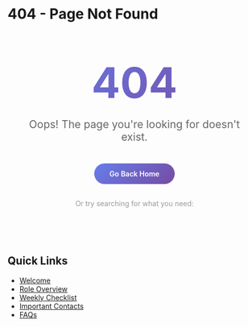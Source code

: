 # 404 - Page Not Found

<div style="text-align: center; padding: 50px 20px;">
  <h1 style="font-size: 6em; margin: 0; background: linear-gradient(135deg, #667eea 0%, #764ba2 100%); -webkit-background-clip: text; -webkit-text-fill-color: transparent; background-clip: text;">404</h1>
  <p style="font-size: 1.5em; color: #666; margin: 20px 0;">Oops! The page you're looking for doesn't exist.</p>
  
  <div style="margin-top: 40px;">
    <a href="#/" style="display: inline-block; padding: 12px 30px; background: linear-gradient(135deg, #667eea 0%, #764ba2 100%); color: white; text-decoration: none; border-radius: 25px; transition: transform 0.3s ease; font-weight: 600;">Go Back Home</a>
  </div>
  
  <div style="margin-top: 30px;">
    <p style="color: #999;">Or try searching for what you need:</p>
  </div>
</div>

## Quick Links

- [Welcome](/#/TA-Handbook?id=welcome)
- [Role Overview](/#/TA-Handbook?id=role-overview)
- [Weekly Checklist](/#/TA-Handbook?id=weekly-checklist)
- [Important Contacts](/#/TA-Handbook?id=important-contacts)
- [FAQs](/#/TA-Handbook?id=quick-faqs)
